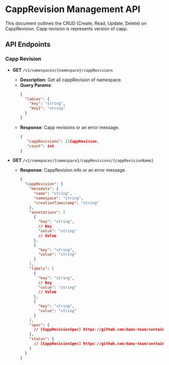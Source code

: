 # CappRevision Management API

This document outlines the CRUD (Create, Read, Update, Delete) on CappRevision. Capp revision is represents version of capp.

## API Endpoints

### Capp Revision

- **GET** `/v1/namespaces/{namespace}/cappRevisions`
  - **Description**: Get all cappRevision of namespace.
  - **Query Params**:
    ```json
    {
      "lables": {
        "key": "string",
        "key1": "string"
      }
    }
    ```
  - **Response**: Capp revisions or an error message.
    ```json
    {
       "cappRevisions": []CappRevision,
       "count": int
    }
    ```

- **GET** `/v1/namepaces/{namespace}/cappRevisions/{cappRevisionName}`
  - **Response**: CappRevision info or an error message.
    ```json
    {
      "cappRevision": {
        "metadata": {
          "name": "string",
          "namespace": "string",
          "creationTimestamp": "string"
        },
        "annotations": [
          {
            "key": "string",
            // Key
            "value": "string"
            // Value
          },
          {
            "key": "string",
            "value": "string"
          }
        ],
        "labels": [
          {
            "key": "string",
            // Key
            "value": "string"
            // Value
          },
          {
            "key": "string",
            "value": "string"
          }
        ],
        "spec": {
          // [CappRevisionSpec] https://github.com/dana-team/container-app-operator/blob/main/api/v1alpha1/capprevision_types.go#L23-L30
        },
        "status": {
          // [CappRevisionSpec] https://github.com/dana-team/container-app-operator/blob/main/api/v1alpha1/capprevision_types.go#L32-L34
        }
      }
    }
    ```